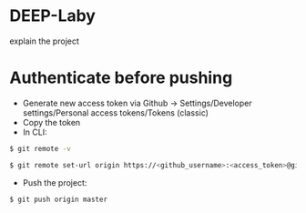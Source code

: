 # DEEP-Laby

explain the project

# Authenticate before pushing
- Generate new access token via Github -> Settings/Developer settings/Personal access tokens/Tokens (classic)
- Copy the token
- In CLI:

```bash
$ git remote -v
```

```bash
$ git remote set-url origin https://<github_username>:<access_token>@github/<github_username>/<repo_name>.git
```

- Push the project:

```bash
$ git push origin master
```
